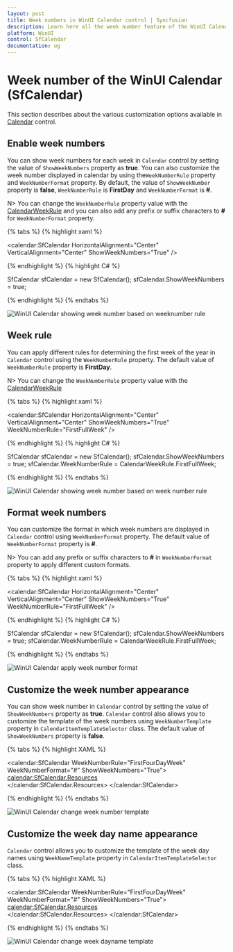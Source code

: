```yaml
---
layout: post
title: Week numbers in WinUI Calendar control | Syncfusion
description: Learn here all the week number feature of the WinUI Calendar (SfCalendar) control and much more.
platform: WinUI
control: SfCalendar
documentation: ug
---
```


# Week number of the WinUI Calendar (SfCalendar)

This section describes about the various customization options available in [Calendar](https://help.syncfusion.com/cr/winui/Syncfusion.UI.Xaml.Calendar.SfCalendar.html) control.

## Enable week numbers

You can show week numbers for each week in `Calendar` control by setting the value of `ShowWeekNumbers` property as **true**. You can also customize the week number displayed in calendar by using the`WeekNumberRule` property and `WeekNumberFormat` property. By default, the value of `ShowWeekNumber` property is **false**, `WeekNumberRule` is **FirstDay** and `WeekNumberFormat` is **#**.

N> You can change the `WeekNumberRule` property value with the [CalendarWeekRule](https://docs.microsoft.com/en-us/dotnet/api/system.globalization.calendarweekrule?view=net-5.0) and you can also add any prefix or suffix characters to **#** for `WeekNumberFormat` property.

{% tabs %}
{% highlight xaml %}

<calendar:SfCalendar HorizontalAlignment="Center" VerticalAlignment="Center"
                     ShowWeekNumbers="True"
                     />

{% endhighlight %}
{% highlight C# %}

SfCalendar sfCalendar = new SfCalendar();
sfCalendar.ShowWeekNumbers = true;

{% endhighlight %}
{% endtabs %}

![WinUI Calendar showing week number based on weeknumber rule](Week_Numbers_images/winui-calendar-show-weeknumbers.png)

## Week rule

You can apply different rules for determining the first week of the year in `Calendar` control using the `WeekNumberRule` property. The default value of `WeekNumberRule` property is **FirstDay**.

N> You can change the `WeekNumberRule` property value with the [CalendarWeekRule](https://docs.microsoft.com/en-us/dotnet/api/system.globalization.calendarweekrule?view=net-5.0) 

{% tabs %}
{% highlight xaml %}

<calendar:SfCalendar HorizontalAlignment="Center" VerticalAlignment="Center"
                     ShowWeekNumbers="True" WeekNumberRule="FirstFullWeek"
                     />

{% endhighlight %}
{% highlight C# %}

SfCalendar sfCalendar = new SfCalendar();
sfCalendar.ShowWeekNumbers = true;
sfCalendar.WeekNumberRule = CalendarWeekRule.FirstFullWeek;

{% endhighlight %}
{% endtabs %}

![WinUI Calendar showing week number based on week number rule](Week_Numbers_images/winui-calendar-week-numberrule.png)

## Format week numbers

You can customize the format in which week numbers are displayed in `Calendar` control using `WeekNumberFormat` property. The default value of `WeekNumberFormat` property is **#**.

N> You can add any prefix or suffix characters to **#** in `WeekNumberFormat` property to apply different custom formats.

{% tabs %}
{% highlight xaml %}

<calendar:SfCalendar HorizontalAlignment="Center" VerticalAlignment="Center"
                     ShowWeekNumbers="True" WeekNumberRule="FirstFullWeek"
                     />

{% endhighlight %}
{% highlight C# %}

SfCalendar sfCalendar = new SfCalendar();
sfCalendar.ShowWeekNumbers = true;
sfCalendar.WeekNumberRule = CalendarWeekRule.FirstFullWeek;

{% endhighlight %}
{% endtabs %}

![WinUI Calendar apply week number format](Week_Numbers_images/winui-calendar-weeknumber-format.png)

## Customize the week number appearance

You can show week number in `Calendar` control by setting the value of `ShowWeekNumbers` property  as **true**.
`Calendar` control also allows you to customize the template of the week numbers using `WeekNumberTemplate` property in `CalendarItemTemplateSelector` class. The default value of `ShowWeekNumbers` property is **false**.

{% tabs %}
{% highlight XAML %}

<calendar:SfCalendar WeekNumberRule="FirstFourDayWeek"
                     WeekNumberFormat="#"
                     ShowWeekNumbers="True">
    <calendar:SfCalendar.Resources>                
        <Style TargetType="calendar:CalendarItem">
            <Setter Property="ContentTemplateSelector">
                <Setter.Value>
                    <calendar:CalendarItemTemplateSelector>
                        <calendar:CalendarItemTemplateSelector.WeekNumberTemplate>
                            <DataTemplate>
                                <TextBlock Text="{Binding DisplayText}" FontWeight="Bold" Foreground="Red"/>
                            </DataTemplate>
                        </calendar:CalendarItemTemplateSelector.WeekNumberTemplate>
                    </calendar:CalendarItemTemplateSelector>
                </Setter.Value>
            </Setter>
        </Style>
    </calendar:SfCalendar.Resources>
</calendar:SfCalendar>

{% endhighlight %}
{% endtabs %}

![WinUI Calendar change week number template](UI-Customization_images/winui-calendar-weeknumbertemplate.png)

## Customize the week day name appearance

`Calendar` control allows you to customize the template of the week day names using `WeekNameTemplate` property in `CalendarItemTemplateSelector` class. 

{% tabs %}
{% highlight XAML %}

<calendar:SfCalendar WeekNumberRule="FirstFourDayWeek"
                     WeekNumberFormat="#"
                     ShowWeekNumbers="True">
    <calendar:SfCalendar.Resources>                
        <Style TargetType="calendar:CalendarItem">
            <Setter Property="ContentTemplateSelector">
                <Setter.Value>
                    <calendar:CalendarItemTemplateSelector>
                        <calendar:CalendarItemTemplateSelector.WeekNameTemplate>
                            <DataTemplate>
                                <TextBlock Text="{Binding DisplayText}" FontWeight="Bold" Foreground="Red"/>
                            </DataTemplate>
                        </calendar:CalendarItemTemplateSelector.WeekNumberTemplate>
                    </calendar:CalendarItemTemplateSelector>
                </Setter.Value>
            </Setter>
        </Style>
    </calendar:SfCalendar.Resources>
</calendar:SfCalendar>

{% endhighlight %}
{% endtabs %}

![WinUI Calendar change week dayname template](UI-Customization_images/winui-calendar-weeknametemplate.png)